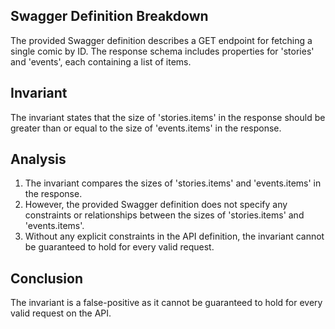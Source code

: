 ## Swagger Definition Breakdown
The provided Swagger definition describes a GET endpoint for fetching a single comic by ID. The response schema includes properties for 'stories' and 'events', each containing a list of items.

## Invariant
The invariant states that the size of 'stories.items' in the response should be greater than or equal to the size of 'events.items' in the response.

## Analysis
1. The invariant compares the sizes of 'stories.items' and 'events.items' in the response.
2. However, the provided Swagger definition does not specify any constraints or relationships between the sizes of 'stories.items' and 'events.items'.
3. Without any explicit constraints in the API definition, the invariant cannot be guaranteed to hold for every valid request.

## Conclusion
The invariant is a false-positive as it cannot be guaranteed to hold for every valid request on the API.
